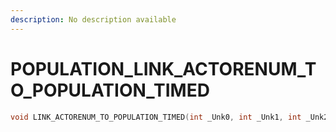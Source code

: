 ```yaml
---
description: No description available 
---
```


# POPULATION\_LINK_ACTORENUM_TO_POPULATION_TIMED

```cpp
void LINK_ACTORENUM_TO_POPULATION_TIMED(int _Unk0, int _Unk1, int _Unk2, int _Unk3, int _Unk4);
```
